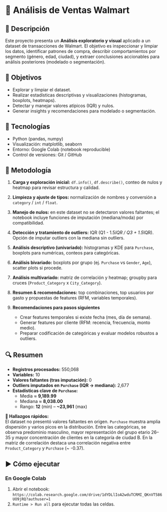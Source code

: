 # 🛒 Análisis de Ventas Walmart

## 📝 Descripción
Este proyecto presenta un **Análisis exploratorio y visual** aplicado a un dataset de transacciones de Walmart. El objetivo es inspeccionar y limpiar los datos, identificar patrones de compra, describir comportamientos por segmento (género, edad, ciudad), y extraer conclusiones accionables para análisis posteriores (modelado o segmentación).

## 🎯 Objetivos
- Explorar y limpiar el dataset.  
- Realizar estadísticas descriptivas y visualizaciones (histogramas, boxplots, heatmaps).  
- Detectar y manejar valores atípicos (IQR) y nulos.  
- Generar insights y recomendaciones para modelado o segmentación.

## 🧰 Tecnologías
- Python (pandas, numpy)  
- Visualización: matplotlib, seaborn  
- Entorno: Google Colab (notebook reproducible)  
- Control de versiones: Git / GitHub

## 🔬 Metodología

1. **Carga y exploración inicial:** `df.info()`, `df.describe()`, conteo de nulos y heatmap para revisar estructura y calidad.  
2. **Limpieza y ajuste de tipos:** normalización de nombres y conversión a `category` / `int` / `float`.  
3. **Manejo de nulos:** en este dataset no se detectaron valores faltantes; el notebook incluye funciones de imputación (mediana/moda) por compatibilidad.  
4. **Detección y tratamiento de outliers:** IQR (Q1 - 1.5*IQR / Q3 + 1.5*IQR). Opción de imputar outliers con la mediana sin outliers.  
5. **Análisis descriptivo (univariado):** histogramas y KDE para `Purchase`, boxplots para numéricas, conteos para categóricas.  
6. **Análisis bivariado:** boxplots por grupo (ej. `Purchase` vs `Gender`, `Age`), scatter plots si procede.  
7. **Análisis multivariado:** matriz de correlación y heatmap; groupby para cruces (`Product_Category` x `City_Category`).  
8. **Resumen & recomendaciones:** top combinaciones, top usuarios por gasto y propuestas de features (RFM, variables temporales).

9. **Recomendaciones para pasos siguientes**
   - Crear features temporales si existe fecha (mes, día de semana).  
   - Generar features por cliente (RFM: recencia, frecuencia, monto medio).  
   - Preparar codificación de categóricas y evaluar modelos robustos a outliers.

## 🔍 Resumen

- **Registros procesados:** 550,068  
- **Variables:** 10  
- **Valores faltantes (tras imputación):** 0  
- **Outliers imputados en `Purchase` (IQR → mediana):** 2,677  
- **Estadísticas clave de `Purchase`:**
  - Media ≈ **9,189.99**
  - Mediana ≈ **8,038.00**
  - Rango: **12** (min) – **~23,961** (max)

**📌 Hallazgos rápidos:**  
El dataset no presentó valores faltantes en origen. `Purchase` muestra amplia dispersión y varios picos en la distribución. Entre las categóricas, se observa predominio masculino, mayor representación del grupo etario 26–35 y mayor concentración de clientes en la categoría de ciudad B. En la matriz de correlación destaca una correlación negativa entre `Product_Category` y `Purchase` (~ -0.37).

## ▶️ Cómo ejecutar
### En Google Colab
1. Abrir el notebook:  
   `https://colab.research.google.com/drive/1dYDLlIoA2wduTCRMI_QKnVT586UO9jRQ?authuser=1`  
2. `Runtime > Run all` para ejecutar todas las celdas.  
